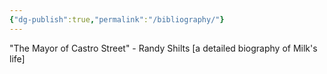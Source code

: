 ```yaml
---
{"dg-publish":true,"permalink":"/bibliography/"}
---
```


"The Mayor of Castro Street" - Randy Shilts [a detailed biography of Milk's life]